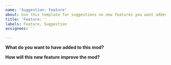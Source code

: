 ```yaml
---
name: 'Suggestion: Feature'
about: Use this template for suggestions on new features you want added.
title: 'Feature: '
labels: Feature, Suggestion
assignees: ''

---
```


**What do you want to have added to this mod?**

> 


**How will this new feature improve the mod?**

> 
